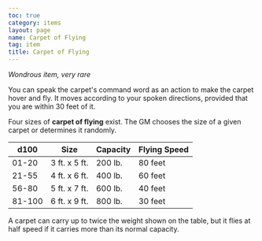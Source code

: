 ```yaml
---
toc: true
category: items
layout: page
name: Carpet of Flying
tag: item
title: Carpet of Flying 
---
```

_Wondrous item, very rare_ 

You can speak the carpet's command word as an action to make the carpet hover and fly. It moves according to your spoken directions, provided that you are within 30 feet of it.

Four sizes of **carpet of flying** exist. The GM chooses the size of a given carpet or determines it randomly. 


| d100   | Size          | Capacity | Flying Speed |
|--------|---------------|----------|--------------|
| 01-20  | 3 ft. x 5 ft. | 200 lb.  | 80 feet      |
| 21-55  | 4 ft. x 6 ft. | 400 lb.  | 60 feet      |
| 56-80  | 5 ft. x 7 ft. | 600 lb.  | 40 feet      |
| 81-100 | 6 ft. x 9 ft. | 800 lb.  | 30 feet      |

A carpet can carry up to twice the weight shown on the table, but it flies at half speed if it carries more than its normal capacity. 